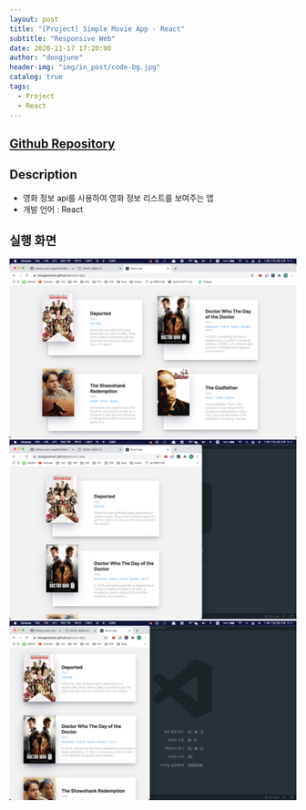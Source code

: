 ```yaml
---
layout: post
title: "[Project] Simple Movie App - React"
subtitle: "Responsive Web"
date: 2020-11-17 17:20:00
author: "dongjune"
header-img: "img/in_post/code-bg.jpg"
catalog: true
tags:
  - Project
  - React
---
```

## [Github Repository](https://github.com/Donggoolosori/movie-app)

## Description
- 영화 정보 api를 사용하여 영화 정보 리스트를 보여주는 앱
- 개발 언어 : React  
  

## 실행 화면
![1](/assets/img/movie1.png)
![2](/assets/img/movie2.png)
![3](/assets/img/movie3.png)
